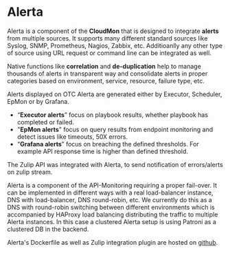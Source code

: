 
# Alerta

Alerta is a component of the **CloudMon** that is designed to integrate
**alerts** from multiple sources. It supports many different standard sources
like Syslog, SNMP, Prometheus, Nagios, Zabbix, etc. Additioanlly any other type
of source using URL request or command line can be integrated as well.

Native functions like **correlation** and **de-duplication** help to manage
thousands of alerts in transparent way and consolidate alerts in proper
categories based on environment, service, resource, failure type, etc.

Alerts displayed on OTC Alerta are generated either by Executor, Scheduler,
EpMon or by Grafana.

 - “**Executor alerts**” focus on playbook results, whether playbook has
   completed or failed.
 - "**EpMon alerts**" focus on query results from endpoint monitoring and detect
   issues like timeouts, 50X errors.
 - “**Grafana alerts**” focus on breaching the defined thresholds. For example
   API response time is higher than defined threshold.

The Zulip API was integrated with Alerta, to send notification of errors/alerts
on zulip stream.

Alerta is a component of the API-Monitoring requiring a proper fail-over. It can
be implemented in different ways with a real load-balancer instance, DNS with
load-balancer, DNS round-robin, etc. We currently do this as a DNS with
round-robin switching between different environments which is accompanied by
HAProxy load balancing distributing the traffic to multiple Alerta instances.
In this case a clustered Alerta setup is using Patroni as a clustered DB in the
backend.

Alerta's Dockerfile as well as Zulip integration plugin are hosted on
[github](https://github.com/opentelekomcloud-infra/alerta).

